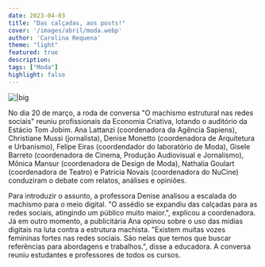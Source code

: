 ```yaml
---
date: 2023-04-03
title: "Das calçadas, aos posts!"
cover: '/images/abril/moda.webp'
author: 'Carolina Requena'
theme: "light"
featured: true
description: 
tags: ["Moda"]
highlight: false
---
```

![|big](/images/abril/moda.webp)

No dia 20 de março, a roda de conversa "O machismo estrutural nas redes sociais" reuniu profissionais da Economia Criativa, lotando o auditório da Estácio Tom Jobim. Ana Lattanzi (coordenadora da Agência Sapiens), Christiane Mussi (jornalista), Denise Monetto (coordenadora  de Arquitetura e Urbanismo), Felipe Eiras (coordendador do laboratório de Moda), Gisele Barreto (coordenadora de Cinema, Produção Audiovisual e Jornalismo), Mônica Mansur (coordenadora de Design de Moda), Nathalia Goulart (coordenadora de Teatro) e Patrícia Novais (coordenadora do NuCine) conduziram o debate com relatos, análises e opiniões.

Para introduzir o assunto, a professora Denise analisou a escalada do machismo para o meio digital. "O assédio se expandiu das calçadas para as redes sociais, atingindo um público muito maior.", explicou a coordenadora. Já em outro momento, a publicitária Ana opinou sobre o uso das mídias digitais na luta contra a estrutura machista. "Existem muitas vozes femininas fortes nas redes sociais. São nelas que temos que buscar referências para abordagens e trabalhos.", disse a educadora. A conversa reuniu estudantes e professores de todos os cursos.
